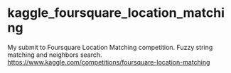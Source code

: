 # kaggle_foursquare_location_matching
My submit to Foursquare Location Matching competition. 
Fuzzy string matching and neighbors search.
https://www.kaggle.com/competitions/foursquare-location-matching
